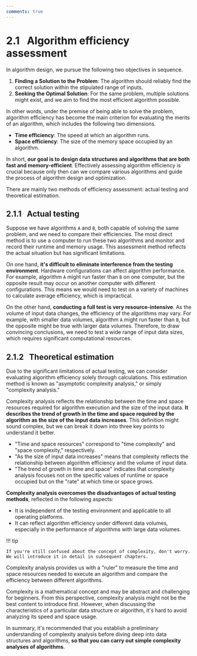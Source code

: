 ```yaml
---
comments: true
---
```


# 2.1 &nbsp; Algorithm efficiency assessment

In algorithm design, we pursue the following two objectives in sequence.

1. **Finding a Solution to the Problem**: The algorithm should reliably find the correct solution within the stipulated range of inputs.
2. **Seeking the Optimal Solution**: For the same problem, multiple solutions might exist, and we aim to find the most efficient algorithm possible.

In other words, under the premise of being able to solve the problem, algorithm efficiency has become the main criterion for evaluating the merits of an algorithm, which includes the following two dimensions.

- **Time efficiency**: The speed at which an algorithm runs.
- **Space efficiency**: The size of the memory space occupied by an algorithm.

In short, **our goal is to design data structures and algorithms that are both fast and memory-efficient**. Effectively assessing algorithm efficiency is crucial because only then can we compare various algorithms and guide the process of algorithm design and optimization.

There are mainly two methods of efficiency assessment: actual testing and theoretical estimation.

## 2.1.1 &nbsp; Actual testing

Suppose we have algorithms `A` and `B`, both capable of solving the same problem, and we need to compare their efficiencies. The most direct method is to use a computer to run these two algorithms and monitor and record their runtime and memory usage. This assessment method reflects the actual situation but has significant limitations.

On one hand, **it's difficult to eliminate interference from the testing environment**. Hardware configurations can affect algorithm performance. For example, algorithm `A` might run faster than `B` on one computer, but the opposite result may occur on another computer with different configurations. This means we would need to test on a variety of machines to calculate average efficiency, which is impractical.

On the other hand, **conducting a full test is very resource-intensive**. As the volume of input data changes, the efficiency of the algorithms may vary. For example, with smaller data volumes, algorithm `A` might run faster than `B`, but the opposite might be true with larger data volumes. Therefore, to draw convincing conclusions, we need to test a wide range of input data sizes, which requires significant computational resources.

## 2.1.2 &nbsp; Theoretical estimation

Due to the significant limitations of actual testing, we can consider evaluating algorithm efficiency solely through calculations. This estimation method is known as "asymptotic complexity analysis," or simply "complexity analysis."

Complexity analysis reflects the relationship between the time and space resources required for algorithm execution and the size of the input data. **It describes the trend of growth in the time and space required by the algorithm as the size of the input data increases**. This definition might sound complex, but we can break it down into three key points to understand it better.

- "Time and space resources" correspond to "time complexity" and "space complexity," respectively.
- "As the size of input data increases" means that complexity reflects the relationship between algorithm efficiency and the volume of input data.
- "The trend of growth in time and space" indicates that complexity analysis focuses not on the specific values of runtime or space occupied but on the "rate" at which time or space grows.

**Complexity analysis overcomes the disadvantages of actual testing methods**, reflected in the following aspects:

- It is independent of the testing environment and applicable to all operating platforms.
- It can reflect algorithm efficiency under different data volumes, especially in the performance of algorithms with large data volumes.

!!! tip

    If you're still confused about the concept of complexity, don't worry. We will introduce it in detail in subsequent chapters.

Complexity analysis provides us with a "ruler" to measure the time and space resources needed to execute an algorithm and compare the efficiency between different algorithms.

Complexity is a mathematical concept and may be abstract and challenging for beginners. From this perspective, complexity analysis might not be the best content to introduce first. However, when discussing the characteristics of a particular data structure or algorithm, it's hard to avoid analyzing its speed and space usage.

In summary, it's recommended that you establish a preliminary understanding of complexity analysis before diving deep into data structures and algorithms, **so that you can carry out simple complexity analyses of algorithms**.
